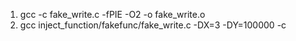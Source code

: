 1. gcc -c fake_write.c -fPIE -O2 -o fake_write.o
2. gcc inject_function/fakefunc/fake_write.c -DX=3 -DY=100000 -c
